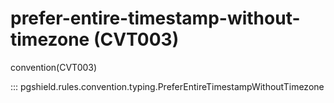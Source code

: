 # prefer-entire-timestamp-without-timezone (CVT003)

convention(CVT003)

::: pgshield.rules.convention.typing.PreferEntireTimestampWithoutTimezone


